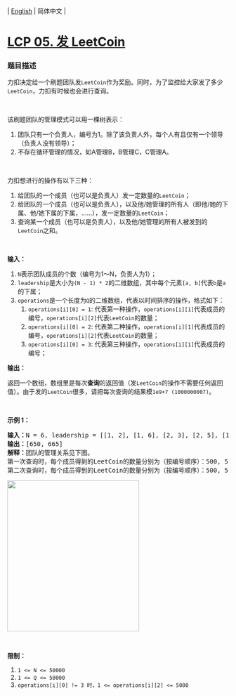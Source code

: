 | [English](README_EN.md) | 简体中文 |

# [LCP 05. 发 LeetCoin](https://leetcode-cn.com/problems/coin-bonus)
 ### 题目描述
<p>力扣决定给一个刷题团队发<code>LeetCoin</code>作为奖励。同时，为了监控给大家发了多少<code>LeetCoin</code>，力扣有时候也会进行查询。</p>

<p>&nbsp;</p>

<p>该刷题团队的管理模式可以用一棵树表示：</p>

<ol>
	<li>团队只有一个负责人，编号为1。除了该负责人外，每个人有且仅有一个领导（负责人没有领导）；</li>
	<li>不存在循环管理的情况，如A管理B，B管理C，C管理A。</li>
</ol>

<p>&nbsp;</p>

<p>力扣想进行的操作有以下三种：</p>

<ol>
	<li>给团队的一个成员（也可以是负责人）发一定数量的<code>LeetCoin</code>；</li>
	<li>给团队的一个成员（也可以是负责人），以及他/她管理的所有人（即他/她的下属、他/她下属的下属，&hellip;&hellip;），发一定数量的<code>LeetCoin</code>；</li>
	<li>查询某一个成员（也可以是负责人），以及他/她管理的所有人被发到的<code>LeetCoin</code>之和。</li>
</ol>

<p>&nbsp;</p>

<p><strong>输入：</strong></p>

<ol>
	<li><code>N</code>表示团队成员的个数（编号为1～N，负责人为1）；</li>
	<li><code>leadership</code>是大小为<code>(N&nbsp;- 1) * 2</code>的二维数组，其中每个元素<code>[a, b]</code>代表<code>b</code>是<code>a</code>的下属；</li>
	<li><code>operations</code>是一个长度为<code>Q</code>的二维数组，代表以时间排序的操作，格式如下：
	<ol>
		<li><code>operations[i][0] = 1</code>: 代表第一种操作，<code>operations[i][1]</code>代表成员的编号，<code>operations[i][2]</code>代表<code>LeetCoin</code>的数量；</li>
		<li><code>operations[i][0] = 2</code>: 代表第二种操作，<code>operations[i][1]</code>代表成员的编号，<code>operations[i][2]</code>代表<code>LeetCoin</code>的数量；</li>
		<li><code>operations[i][0] = 3</code>: 代表第三种操作，<code>operations[i][1]</code>代表成员的编号；</li>
	</ol>
	</li>
</ol>

<p><strong>输出：</strong></p>

<p>返回一个数组，数组里是每次<strong>查询</strong>的返回值（发<code>LeetCoin</code>的操作不需要任何返回值）。由于发的<code>LeetCoin</code>很多，请把每次查询的结果模<code>1e9+7 (1000000007)</code>。</p>

<p>&nbsp;</p>

<p><strong>示例 1：</strong></p>

<pre><strong>输入：</strong>N = 6, leadership = [[1, 2], [1, 6], [2, 3], [2, 5], [1, 4]], operations = [[1, 1, 500], [2, 2, 50], [3, 1], [2, 6, 15], [3, 1]]
<strong>输出：</strong>[650, 665]
<strong>解释：</strong>团队的管理关系见下图。
第一次查询时，每个成员得到的LeetCoin的数量分别为（按编号顺序）：500, 50, 50, 0, 50, 0;
第二次查询时，每个成员得到的LeetCoin的数量分别为（按编号顺序）：500, 50, 50, 0, 50, 15.
</pre>

<p><img alt="" src="https://assets.leetcode-cn.com/aliyun-lc-upload/uploads/2019/09/09/coin_example_1.jpg" style="height: 344px; width: 300px;"></p>

<p>&nbsp;</p>

<p><strong>限制：</strong></p>

<ol>
	<li><code>1 &lt;= N &lt;= 50000</code></li>
	<li><code>1 &lt;= Q &lt;= 50000</code></li>
	<li><code>operations[i][0] != 3 时，1 &lt;= operations[i][2]&nbsp;&lt;= 5000</code></li>
</ol>
